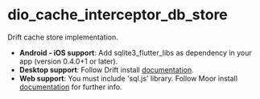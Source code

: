 # dio_cache_interceptor_db_store

Drift cache store implementation.


- __Android - iOS support__: Add sqlite3_flutter_libs as dependency in your app (version 0.4.0+1 or later).
- __Desktop support__: Follow Drift install [documentation](https://drift.simonbinder.eu/docs/platforms/).
- __Web support__: You must include 'sql.js' library. Follow Moor install [documentation](https://drift.simonbinder.eu/web/) for further info.
